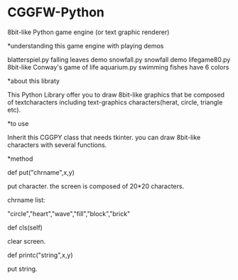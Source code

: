 # CGGFW-Python
8bit-like Python game engine (or text graphic renderer)

*understanding this game engine with playing demos

blatterspiel.py
falling leaves demo
snowfall.py
snowfall demo
lifegame80.py
8bit-like Conway's game of life
aquarium.py
swimming fishes have 6 colors
 
*about this libraty

 This Python Library offer you to draw 8bit-like graphics that be composed of textcharacters 
 including text-graphics characters(herat, circle, triangle etc).
 
*to use

Inherit this CGGPY class that needs tkinter. you can draw 8bit-like characters 
with several functions.

*method

def put("chrname",x,y)

put character.
the screen is composed of 20*20 characters.

chrname list:

"circle","heart","wave","fill","block","brick"

def cls(self)

clear screen.

def printc("string",x,y)

put string.

  
  

